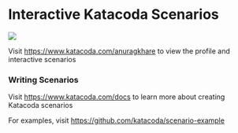# Interactive Katacoda Scenarios

[![](http://shields.katacoda.com/katacoda/anuragkhare/count.svg)](https://www.katacoda.com/anuragkhare "Get your profile on Katacoda.com")

Visit https://www.katacoda.com/anuragkhare to view the profile and interactive scenarios

### Writing Scenarios
Visit https://www.katacoda.com/docs to learn more about creating Katacoda scenarios

For examples, visit https://github.com/katacoda/scenario-example
